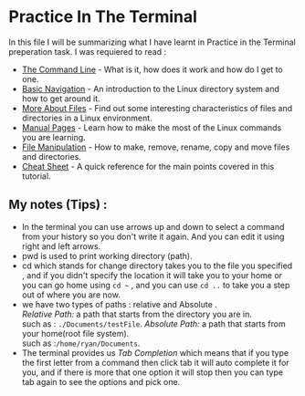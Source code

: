 # Practice In The Terminal

In this file I will be summarizing what I have learnt in Practice in the Terminal preperation task. I was requiered to read :
- [The Command Line](https://ryanstutorials.net/linuxtutorial/commandline.php) - What is it, how does it work and how do I get to one.
- [Basic Navigation]() - An introduction to the Linux directory system and how to get around it.
- [More About Files]() - Find out some interesting characteristics of files and directories in a Linux environment.
- [Manual Pages]() - Learn how to make the most of the Linux commands you are learning.
- [File Manipulation]() - How to make, remove, rename, copy and move files and directories.
- [Cheat Sheet]() - A quick reference for the main points covered in this tutorial.

## My notes (Tips) :
- In the terminal you can use arrows up and down to select a command from your history so you don't write it again. And you can edit it using right and left arrows.
- pwd is used to print working directory (path).
- cd which stands for change directory takes you to the file you specified , and if you didn't specify the location it will take you to your home or you can go home using `cd ~` , and you can use `cd ..` to take you a step out of where you are now.
- we have two types of paths : relative and Absolute .  
*Relative Path:*  a path that starts from the directory you are in.  
such as : `./Documents/testFile`.
*Absolute Path:* a path that starts from your home(root file system).  
such as :`/home/ryan/Documents`.
- The terminal provides us *Tab Completion* which means that if you type the first letter from a command then click tab it will auto complete it for you, and if there is more that one option it will stop then you can type tab again to see the options and pick one.



